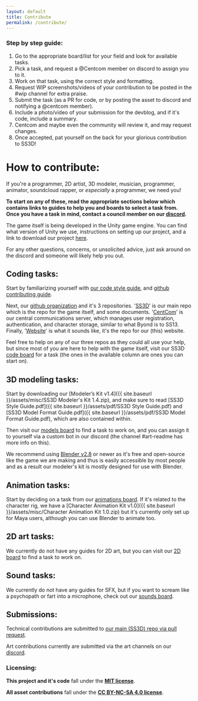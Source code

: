 ```yaml
---
layout: default
title: Contribute
permalink: /contribute/
---
```


### Step by step guide:

1. Go to the appropriate board/list for your field and look for available tasks.
2. Pick a task, and request a @Centcom member on discord to assign you to it.
3. Work on that task, using the correct style and formatting.
4. Request WIP screenshots/videos of your contribution to be posted in the #wip channel for extra praise.
5. Submit the task (as a PR for code, or by posting the asset to discord and notifying a @centcom member).
6. Include a photo/video of your submission for the devblog, and if it's code, include a summary.
7. Centcom and maybe even the community will review it, and may request changes.
8. Once accepted, pat yourself on the back for your glorious contribution to SS3D!

# How to contribute:

If you're a programmer, 2D artist, 3D modeler, musician, programmer, animator, soundcloud rapper, or *especially* a programmer, we need you!

**To start on any of these, read the appropriate sections below which contains links to guides to help you and boards to select a task from. Once you have a task in mind, contact a council member on our [discord](https://discord.gg/3ny9tdH).**

The game itself is being developed in the Unity game engine. You can find what version of Unity we use, instructions on setting up our project, and a link to download our project [here](https://github.com/RE-SS3D/SS3D).

For any other questions, concerns, or unsolicited advice, just ask around on the discord and someone will likely help you out.

## Coding tasks:

Start by familiarizing yourself with [our code style guide](https://github.com/RE-SS3D/SS3D/blob/master/StyleGuides/C_SHARP.md), and [github contributing guide](https://github.com/RE-SS3D/SS3D/blob/master/CONTRIBUTING.md).

Next, our [github organization](https://github.com/RE-SS3D) and it's 3 repositories. '[SS3D](https://github.com/RE-SS3D/SS3D)' is our main repo which is the repo for the game itself, and some documents. '[CentCom](https://github.com/RE-SS3D/CentCom)' is our central communications server, which manages user registration, authentication, and character storage, similar to what Byond is to SS13. Finally, '[Website](https://github.com/RE-SS3D/Website)' is what it sounds like, it's the repo for our (this) website.

Feel free to help on any of our three repos as they could all use your help, but since most of you are here to help with the game itself, visit our SS3D [code board](https://github.com/RE-SS3D/SS3D/projects/2) for a task (the ones in the available column are ones you can start on).

## 3D modeling tasks:

Start by downloading our [Modeler’s Kit v1.4]({{ site.baseurl }}/assets/misc/SS3D Modeler's Kit 1.4.zip), and make sure to read [SS3D Style Guide.pdf]({{ site.baseurl }}/assets/pdf/SS3D Style Guide.pdf) and [SS3D Model Format Guide.pdf]({{ site.baseurl }}/assets/pdf/SS3D Model Format Guide.pdf), which are also contained within.

Then visit our [models board](https://trello.com/b/ZVcDitv0/ss3d-model-list) to find a task to work on, and you can assign it to yourself via a custom bot in our discord (the channel #art-readme has more info on this).

We recommend using [Blender v2.8](https://www.blender.org/download/releases/) or newer as it's free and open-source like the game we are making and thus is easily accessible by most people and as a result our modeler's kit is mostly designed for use with Blender.

## Animation tasks:

Start by deciding on a task from our [animations board](https://trello.com/b/xZ5bhNWw/ss3d-animations). If it's related to the character rig, we have a [Character Animation Kit v1.0]({{ site.baseurl }}/assets/misc/Character Animation Kit 1.0.zip) but it's currently only set up for Maya users, although you can use Blender to animate too.

## 2D art tasks:

We currently do not have any guides for 2D art, but you can visit our [2D board](https://trello.com/b/XVZ95Hjq/ss3d-2d) to find a task to work on.

## Sound tasks:

We currently do not have any guides for SFX, but if you want to scream like a psychopath or fart into a microphone, check out our [sounds board](https://trello.com/b/k6pWgJE0/ss3d-sound-design).

## Submissions:

Technical contributions are submitted to [our main (SS3D) repo via pull request](https://github.com/RE-SS3D/SS3D/pulls).

Art contributions currently are submitted via the art channels on our [discord](https://discord.gg/3ny9tdH).

### Licensing:

**This project and it's code** fall under the [**MIT license**](https://github.com/RE-SS3D/SS3D/blob/master/LICENSE-CODE).

**All asset contributions** fall under the [**CC BY-NC-SA 4.0 license**](https://github.com/RE-SS3D/SS3D/blob/master/LICENCE-ASSETS).


